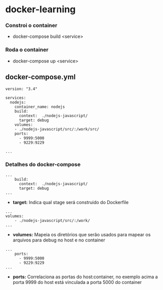 # docker-learning

### Constroi o container
* docker-compose build \<service\>

### Roda o container
* docker-compose up \<service\>

## docker-compose.yml
```
version: "3.4"

services:
  nodejs:
    container_name: nodejs
    build:
      context:  ./nodejs-javascript/
      target: debug
    volumes:
    - ./nodejs-javascript/src/:/work/src/
    ports:
      - 9999:5000 
      - 9229:9229

...
```
### Detalhes do docker-compose
```
...
    build:
      context:  ./nodejs-javascript/
      target: debug
...
```
* __target:__ Indica qual stage será construido do Dockerfile

```
...
volumes:
    - ./nodejs-javascript/src/:/work/
...
```
* __volumes:__ Mapeia os diretórios que serão usados para mapear os arquivos para debug no host e no container

```
...
    ports:
      - 9999:5000 
      - 9229:9229
...
```
* __ports:__ Correlaciona as portas do host:container, no exemplo acima a porta 9999 do host está vinculada a porta 5000 do container

